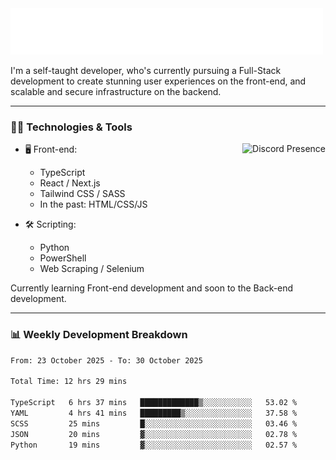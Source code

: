<img src="assets/wave.svg" alt=":wave:" />

I'm a self-taught developer, who's currently pursuing a Full-Stack development to create stunning user experiences on the front-end, and scalable and secure infrastructure on the backend.

---

### 🧑‍💻 Technologies & Tools

<a href="https://discord.com/users/414304208649453568" target="_blank" rel="nofollow">
   <img src="https://lanyard-profile-readme.vercel.app/api/414304208649453568?idleMessage=Probably%20doing%20something%20else..." alt="Discord Presence" align="right">
</a>

- 🖥️ Front-end:

  - TypeScript
  - React / Next.js
  - Tailwind CSS / SASS
  - In the past: HTML/CSS/JS

- 🛠 Scripting:

  - Python
  - PowerShell
  - Web Scraping / Selenium

Currently learning Front-end development and soon to the Back-end development.

---

### 📊 Weekly Development Breakdown

<!--START_SECTION:waka-->

```txt
From: 23 October 2025 - To: 30 October 2025

Total Time: 12 hrs 29 mins

TypeScript   6 hrs 37 mins   █████████████▒░░░░░░░░░░░   53.02 %
YAML         4 hrs 41 mins   █████████▒░░░░░░░░░░░░░░░   37.58 %
SCSS         25 mins         █░░░░░░░░░░░░░░░░░░░░░░░░   03.46 %
JSON         20 mins         ▓░░░░░░░░░░░░░░░░░░░░░░░░   02.78 %
Python       19 mins         ▓░░░░░░░░░░░░░░░░░░░░░░░░   02.57 %
```

<!--END_SECTION:waka-->
